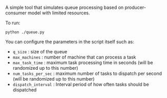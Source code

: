 A simple tool that simulates queue processing based on producer-consumer model
with limited resources.

To run:

```
python ./queue.py
```


You can configure the parameters in the script itself such as:

  * `q_size`            : size of the queue
  * `max_machines`      : number of machine that can process a task
  * `max_task_time`     : maximum task processing time in seconds (will be
                          randomized up to this number)
  * `num_tasks_per_sec` : maximum number of tasks to dispatch per second (will
                          be randomized up to this number)
  * `dispatch_interval` : Interval period of how often tasks should be dispatched
